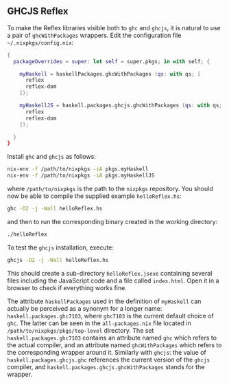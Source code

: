 ## GHCJS Reflex

To make the Reflex libraries visible both to `ghc` and `ghcjs`, it is natural to use a pair of `ghcWithPackages` wrappers. Edit the configuration file  `~/.nixpkgs/config.nix`:
```nix
{
  packageOverrides = super: let self = super.pkgs; in with self; {

    myHaskell = haskellPackages.ghcWithPackages (qs: with qs; [
      reflex
      reflex-dom
    ]);

    myHaskellJS = haskell.packages.ghcjs.ghcWithPackages (qs: with qs; [
      reflex
      reflex-dom
    ]);

  }
}
```
Install `ghc` and `ghcjs` as follows:
```bash
nix-env -f /path/to/nixpkgs -iA pkgs.myHaskell
nix-env -f /path/to/nixpkgs -iA pkgs.myHaskellJS
```
where `/path/to/nixpkgs` is the path to the `nixpkgs` repository. You should now be able to compile the supplied example `helloReflex.hs`:
```bash
ghc -O2 -j -Wall helloReflex.hs
```
and then to run the corresponding binary created in the working directory:
```bash
./helloReflex
```
To test the `ghcjs` installation, execute:
```bash
ghcjs -O2 -j -Wall helloReflex.hs
```
This should create a sub-directory `helloReflex.jsexe` containing several files including the JavaScript code and a file called `index.html`. Open it in a browser to check if everything works fine.

The attribute `haskellPackages` used in the definition of `myHaskell` can actually be perceived as a synonym for a longer name: `haskell.packages.ghc7103`, where `ghc7103` is the current default choice of `ghc`. The latter can be seen in the `all-packages.nix` file located in `/path/to/nixpkgs/pkgs/top-level` directory. The set `haskell.packages.ghc7103` contains an attribute named `ghc` which refers to the actual compiler, and an attribute named `ghcWithPackages` which refers to the corresponding wrapper around it. Similarly with `ghcjs`: the value of `haskell.packages.ghcjs.ghc` references the current version of the `ghcjs` compiler, and `haskell.packages.ghcjs.ghcWithPackages` stands for the wrapper.

